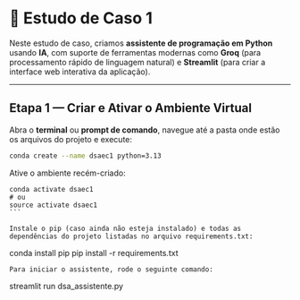 # 🧠 Estudo de Caso 1  


Neste estudo de caso, criamos **assistente de programação em Python** usando **IA**, com suporte de ferramentas modernas como **Groq** (para processamento rápido de linguagem natural) e **Streamlit** (para criar a interface web interativa da aplicação).

---

##  Etapa 1 — Criar e Ativar o Ambiente Virtual

Abra o **terminal** ou **prompt de comando**, navegue até a pasta onde estão os arquivos do projeto e execute:

```bash
conda create --name dsaec1 python=3.13
````
Ative o ambiente recém-criado:
````
conda activate dsaec1
# ou
source activate dsaec1
```

Instale o pip (caso ainda não esteja instalado) e todas as dependências do projeto listadas no arquivo requirements.txt:
````
conda install pip
pip install -r requirements.txt
````
Para iniciar o assistente, rode o seguinte comando:
````
streamlit run dsa_assistente.py
````
